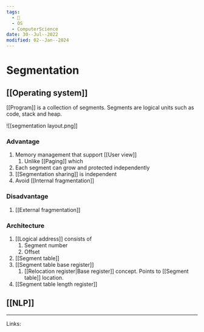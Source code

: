 ```yaml
---
tags:
  - 🌱
  - OS
  - ComputerScience
date: 30--Jul--2022
modified: 02--Jan--2024
---
```

# Segmentation
## [[Operating system]]
[[Program]] is a collection of segments. Segments are logical units such as code, stack and heap.

![[segmentation layout.png]]

### Advantage

1. Memory management that support [[User view]]
    1. Unlike [[Paging]] which
2. Each segment can grow and protected independently
3. [[Segmentation sharing]] is independent
4. Avoid [[Internal fragmentation]]

### Disadvantage

1. [[External fragmentation]]

### Architecture

1. [[Logical address]] consists of
    1. Segment number
    2. Offset
2. [[Segment table]]
3. [[Segment table base register]]
    1. [[Relocation register|Base register]] concept. Points to [[Segment table]] location.
4. [[Segment table length register]]
## [[NLP]]


---
Links: 
